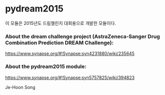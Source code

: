 
# pydream2015

이 모듈은 2015년도 드림챌린지 대회용으로 개발한 모듈이다. 

### About the dream challenge project (AstraZeneca-Sanger Drug Combination Prediction DREAM Challenge): 
https://www.synapse.org/#!Synapse:syn4231880/wiki/235645

### About the pydream2015 module: 
https://www.synapse.org/#!Synapse:syn5757825/wiki/394823

Je-Hoon Song